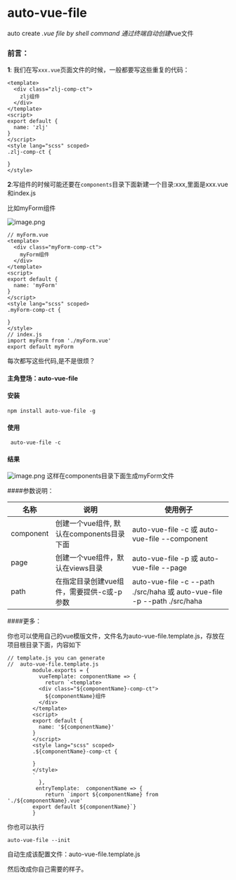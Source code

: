 # auto-vue-file

auto create *.vue file by shell command
通过终端自动创建*vue文件

### 前言：

**1**: 我们在写`xxx.vue`页面文件的时候，一般都要写这些重复的代码：
```
<template>
  <div class="zlj-comp-ct">
    zlj组件
  </div>
</template>
<script>
export default {
  name: 'zlj'
}
</script>
<style lang="scss" scoped>
.zlj-comp-ct {

}
</style>

```
**2**:写组件的时候可能还要在`components`目录下面新建一个目录:xxx,里面是xxx.vue和index.js

比如myForm组件

![image.png](https://upload-images.jianshu.io/upload_images/6036420-1db0e2394090f73d.png?imageMogr2/auto-orient/strip%7CimageView2/2/w/1240)

```
// myForm.vue
<template>
  <div class="myForm-comp-ct">
    myForm组件
  </div>
</template>
<script>
export default {
  name: 'myForm'
}
</script>
<style lang="scss" scoped>
.myForm-comp-ct {

}
</style>
// index.js
import myForm from './myForm.vue'
export default myForm

```

每次都写这些代码,是不是很烦？

#### 主角登场：auto-vue-file

#### 安装

```$xslt
npm install auto-vue-file -g
```

#### 使用

```
 auto-vue-file -c
```

#### 结果

![image.png](https://upload-images.jianshu.io/upload_images/6036420-cbc01e3f811b4210.png?imageMogr2/auto-orient/strip%7CimageView2/2/w/1240)
这样在components目录下面生成myForm文件

####参数说明：

名称 | 说明 | 使用例子 
---- | ---  | ---
component | 创建一个vue组件, 默认在components目录下面 | auto-vue-file -c 或 auto-vue-file --component
page |  创建一个vue组件，默认在views目录 | auto-vue-file -p 或 auto-vue-file --page
path |  在指定目录创建vue组件，需要提供-c或-p参数|  auto-vue-file -c --path ./src/haha 或  auto-vue-file -p --path ./src/haha

####更多：

你也可以使用自己的vue模版文件，文件名为auto-vue-file.template.js，存放在项目根目录下面，内容如下

```
// template.js you can generate
//  auto-vue-file.template.js
        module.exports = {
          vueTemplate: componentName => {
            return `<template>
          <div class="${componentName}-comp-ct">
            ${componentName}组件
          </div>
        </template>
        <script>
        export default {
          name: '${componentName}'
        }
        </script>
        <style lang="scss" scoped>
        .${componentName}-comp-ct {
        
        }
        </style>
        `
          },
         entryTemplate:  componentName => {
            return `import ${componentName} from './${componentName}.vue'
        export default ${componentName}`}
        }

```

你也可以执行

```$xslt
auto-vue-file --init
```

自动生成该配置文件：auto-vue-file.template.js

然后改成你自己需要的样子。


